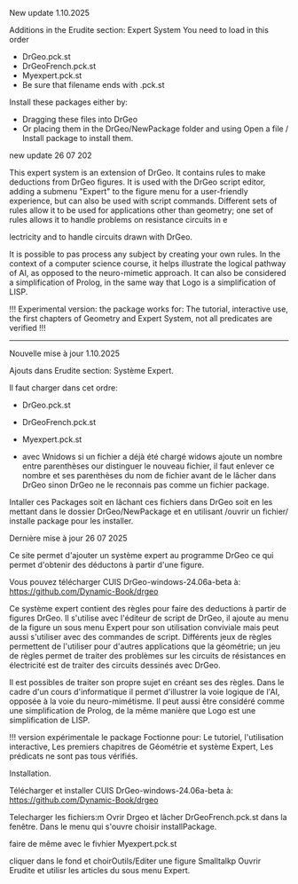 New update  1.10.2025



Additions in the Erudite section: Expert System
You need to load in this order
- DrGeo.pck.st
- DrGeoFrench.pck.st
- Myexpert.pck.st
- Be sure that filename ends with .pck.st


Install these packages either by:
- Dragging these files into DrGeo
- Or placing them in the DrGeo/NewPackage folder and using Open a file / Install package to install them.

new update 26 07 202

This expert system is an extension of DrGeo. It contains rules to make deductions from DrGeo figures. It is used with the DrGeo script editor, adding a submenu "Expert" to the figure menu for a user-friendly experience, but can also be used with script commands. Different sets of rules allow it to be used for applications other than geometry; one set of rules allows it to handle problems on resistance circuits in e

lectricity and to handle circuits drawn with DrGeo.

It is possible to pas process any subject by creating your own rules. In the context of a computer science course, it helps illustrate the logical pathway of AI, as opposed to the neuro-mimetic approach. It can also be considered a simplification of Prolog, in the same way that Logo is a simplification of LISP.

!!! Experimental version: the package works for: The tutorial, interactive use, the first chapters of Geometry and Expert System, not all predicates are verified !!!

********************************************************************************************************************************
Nouvelle mise à jour  1.10.2025


Ajouts dans Erudite  section: Système Expert.

ll faut charger dans cet ordre:
- DrGeo.pck.st
- DrGeoFrench.pck.st
- Myexpert.pck.st

- avec Wnidows si un fichier a déjà été chargé widows ajoute un nombre entre parenthèses our distinguer le nouveau fichier, il faut enlever ce nombre et ses parenthèses du nom de fichier avant de le lâcher dans DrGeo sinon DrGeo ne le reconnais pas comme un fichier package.

Intaller ces Packages
soit en lâchant ces fichiers dans DrGeo 
soit en les mettant dans le dossier DrGeo/NewPackage et en utilisant /ouvrir un fichier/ installe package  pour les installer.

Dernière mise à jour 26 07 2025 

Ce site permet d'ajouter un système expert au programme DrGeo ce qui permet d'obtenir 
des déductons à partir d'une figure.

Vous pouvez télécharger CUIS DrGeo-windows-24.06a-beta  à: https://github.com/Dynamic-Book/drgeo

  
Ce système expert contient des règles pour faire des deductions à partir de figures DrGeo.
Il s'utilise avec l'éditeur de script de DrGeo, il ajoute au menu de la figure un sous menu Expert pour son  utilisation conviviale mais peut aussi s'utiliser avec des commandes de script.
Différents jeux de règles permettent de l'utiliser pour d'autres applications que la géométrie; un jeu de règles permet de traiter des problèmes sur les circuits de résistances en électricité est
de traiter des circuits dessinés avec DrGeo.

Il est possibles de traiter son propre sujet en créant ses des règles.
Dans le cadre d'un cours d'informatique il permet d'illustrer la voie logique de l'AI, opposée à la voie du neuro-mimétisme.
Il peut aussi être  considéré  comme une simplification de Prolog, de la même manière que Logo est une simplification de LISP.


!!! version expérimentale  le package Foctionne pour:
  Le tutoriel,
  l'utilisation interactive,
  Les premiers chapitres de Géométrie et système Expert,
  Les prédicats ne sont pas tous vérifiés.

Installation.
  
Télécharger et installer CUIS DrGeo-windows-24.06a-beta  à: https://github.com/Dynamic-Book/drgeo

Telecharger les fichiers:m
Ovrir Drgeo et lâcher  DrGeoFrench.pck.st 
dans la fenêtre. Dans le menu qui s'ouvre choisir installPackage.

faire de même avec le fivhier Myexpert.pck.st

cliquer dans le fond et choirOutils/Editer une figure Smalltalkp
Ouvrir Erudite et utilisr les articles du sous menu Expert.
